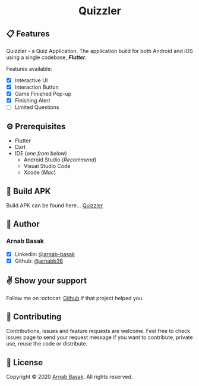 # <center>Quizzler</center>

## :clipboard: Features
Quizzler - a Quiz Application. The application build for both Android and iOS using a single codebase, ***Flutter***.

Features available:

- [x] Interactive UI
- [x] Interaction Button
- [x] Game Finished Pop-up
- [x] Finishing Alert
- [ ] Limited Questions

## :gear: Prerequisites
* Flutter
* Dart
* IDE (*one from below*)
    * Android Studio (*Recommend*)
    * Visual Studio Code
    * Xcode (*Mac*)

## :hammer: Build APK

Build APK can be found here... [Quizzler](https://github.com/arnabb38/quizzler)

## :bust_in_silhouette: Author
### Arnab Basak
- [x] Linkedin: [@arnab-basak](https://linkedin.com/in/arnab-basak)
- [x] Github: [@arnabb38](https://github.com/arnabb38)

## :v: Show your support
Follow me on :octocat: [Github](https://github.com/arnabb38) if that project helped you.

## :handshake: Contributing
Contributions, issues and feature requests are welcome.
Feel free to check issues page to send your request message if you want to contribute, private use, reuse the code or distribute.

## :memo: License
Copyright © 2020 [Arnab Basak](https://github.com/arnabb38). All rights reserved. 
